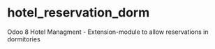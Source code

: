 # hotel_reservation_dorm
Odoo 8 Hotel Managment - Extension-module to allow reservations in dormitories
